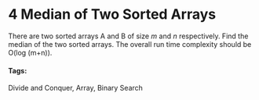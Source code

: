 # 4 Median of Two Sorted Arrays

There are two sorted arrays A and B of size *m* and _n_ respectively. Find the median of the two sorted arrays. The overall run time complexity should be O(log (m+n)).

#### Tags:
Divide and Conquer, Array, Binary Search